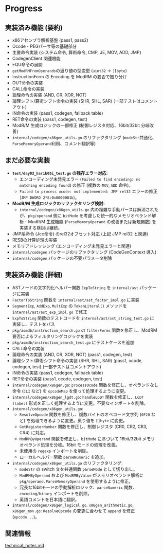 # Progress

## 実装済み機能 (要約)
- x86アセンブラ解析基盤 (pass1, pass2)
- Ocode・PEGパーサ等の基礎部分
- 主要命令実装 (システム命令, 算術命令, CMP, JE, MOV, ADD, JMP)
- CodegenClient 関連機能
- EQU命令の展開
- `getModRMFromOperands`の返り値の型変更 (`uint32` -> `[]byte`)
- InstructionForm の Encoding を ModRM の要否で振り分け
- OUT命令の実装
- CALL命令の実装
- 論理命令の実装 (AND, OR, XOR, NOT)
- 論理シフト/算術シフト命令の実装 (SHR, SHL, SAR) (一部テストはコメントアウト)
- IN命令の実装 (pass1, codegen, fallback table)
- RET命令の実装 (pass1, codegen, test)
- ModR/M 生成ロジックの一部修正 (制御レジスタ対応、16bit/32bit 分岐改善)
- `internal/codegen/x86gen_utils.go` のリファクタリング (`modeStr`共通化、`ParseMemoryOperand`利用、コメント翻訳等)

## まだ必要な実装
- **`test/day03_harib00i_test.go` の残存エラー対応:**
    - エンコーディング未発見エラー (`Failed to find encoding: no matching encoding found`) の修正 (複数の `MOV`, `ADD` 命令)。
    - `Failed to process ocode: not implemented: JMP rel32` エラーの修正 (`JMP DWORD 2*8:0x0000001b`)。
- **ModR/M 生成ロジックのリファクタリング検討:**
    - `internal/codegen/x86gen_utils.go` 内の複雑な手動パースは解消されたが、`pkg/operand` 側に `bitMode` を考慮した統一的なメモリオペランド解析・ModR/M 生成機能 (`ParseMemoryOperand` の改善または新規関数) を実装する検討は継続。
- JMP系命令 (Jcc命令) のrel32オフセット対応 (上記 JMP rel32 と関連)
- RESBの計算処理の実装
- メモリアドレッシング (エンコーディング未発見エラーと関連)
- `internal/codegen` パッケージのリファクタリング (CodeGenContext 導入)
- `internal/codegen` パッケージの不要パラメータ削除

## 実装済み機能 (詳細)
- ASTノードの文字列化ヘルパー関数 `ExpToString` を `internal/ast` パッケージに実装
- `FactorToString` 関数を `internal/ast/ast_factor_impl.go` に実装
- `SegmentExp`, `AddExp`, `MultExp` の `TokenLiteral()` メソッドを `internal/ast/ast_exp_impl.go` で修正
- `ExpToString` 関数のテストコードを `internal/ast/ast_string_test.go` に実装し、テストをパス
- `pkg/asmdb/instruction_search.go` の `filterForms` 関数を修正し、ModRM 要否によるフィルタリングロジックを実装
- `pkg/asmdb/instruction_search_test.go` にテストケースを追加
- CALL命令の実装
- 論理命令の実装 (AND, OR, XOR, NOT) (pass1, codegen, test)
- 論理シフト/算術シフト命令の実装 (SHR, SHL, SAR) (pass1, ocode, codegen, test) (一部テストはコメントアウト)
- IN命令の実装 (pass1, codegen, fallback table)
- RET命令の実装 (pass1, ocode, codegen, test)
- `internal/codegen/x86gen.go`: `processOcode` 関数を修正し、オペランドなし命令 (`CLI` など) を `opcodeMap` を使って処理するように変更。
- `internal/codegen/x86gen_lgdt.go`: `handleLGDT` 関数を修正し、`LGDT [label]` 形式を正しく処理するように変更。不要なインポートを削除。
- `internal/codegen/x86gen_utils.go`:
    - `ResolveOpcode` 関数を修正し、複数バイトのオペコード文字列 (`0F20` など) を処理できるように変更。戻り値を `[]byte` に変更。
    - `GetRegisterNumber` 関数を修正し、制御レジスタ (CR0, CR2, CR3, CR4) に対応。
    - `ModRMByOperand` 関数を修正し、`bitMode` に基づいて 16bit/32bit メモリオペランド処理を分岐。16bit モードの処理を改善。
    - 未使用の `regexp` インポートを削除。
    - ローカルヘルパー関数 `parseNumeric` を追加。
- `internal/codegen/x86gen_utils.go` のリファクタリング:
    - `modeStr` の switch 文を共通関数 `parseMode` として切り出し。
    - `ModRMByOperand` および `ModRMByValue` がメモリオペランド解析に `pkg/operand.ParseMemoryOperand` を使用するように修正。
    - 冗長な16bitモードの手動解析ロジック、`parseNumeric` 関数、`encoding/binary` インポートを削除。
    - 英語コメントを日本語に翻訳。
- `internal/codegen/x86gen_logical.go`, `x86gen_arithmetic.go`, `x86gen_mov.go`: `ResolveOpcode` の変更に合わせて `append` を修正 (`opcode...`)。

## 関連情報
[technical_notes.md](../details/technical_notes.md)
